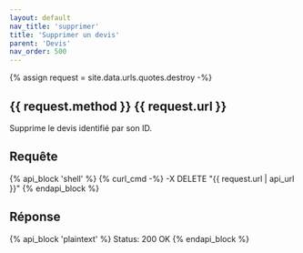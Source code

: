 ```yaml
---
layout: default
nav_title: 'supprimer'
title: 'Supprimer un devis'
parent: 'Devis'
nav_order: 500
---
```

{% assign request = site.data.urls.quotes.destroy -%}
## {{ request.method }} {{ request.url }}

Supprime le devis identifié par son ID.

## Requête

{% api_block 'shell' %}
{% curl_cmd -%}
-X DELETE "{{ request.url | api_url }}"
{% endapi_block %}

## Réponse

{% api_block 'plaintext' %}
Status: 200 OK
{% endapi_block %}

